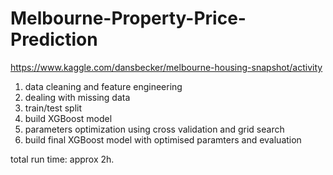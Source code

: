 # Melbourne-Property-Price-Prediction
https://www.kaggle.com/dansbecker/melbourne-housing-snapshot/activity

1. data cleaning and feature engineering 
2. dealing with missing data
3. train/test split
4. build XGBoost model
5. parameters optimization using cross validation and grid search
6. build final XGBoost model with optimised paramters and evaluation

total run time: approx 2h.
